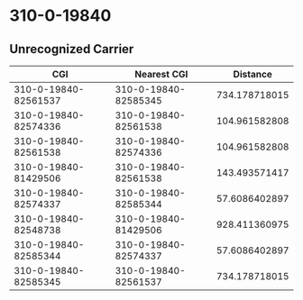 # 310-0-19840
## Unrecognized Carrier


| CGI | Nearest CGI | Distance |
|-----|-------------|----------|
| 310-0-19840-82561537 | 310-0-19840-82585345 | 734.178718015 |
| 310-0-19840-82574336 | 310-0-19840-82561538 | 104.961582808 |
| 310-0-19840-82561538 | 310-0-19840-82574336 | 104.961582808 |
| 310-0-19840-81429506 | 310-0-19840-82561538 | 143.493571417 |
| 310-0-19840-82574337 | 310-0-19840-82585344 | 57.6086402897 |
| 310-0-19840-82548738 | 310-0-19840-81429506 | 928.411360975 |
| 310-0-19840-82585344 | 310-0-19840-82574337 | 57.6086402897 |
| 310-0-19840-82585345 | 310-0-19840-82561537 | 734.178718015 |
